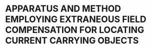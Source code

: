 # APPARATUS AND METHOD EMPLOYING EXTRANEOUS FIELD COMPENSATION FOR LOCATING CURRENT CARRYING OBJECTS